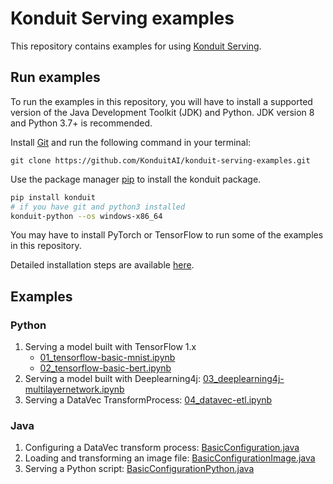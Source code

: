 # Konduit Serving examples

This repository contains examples for using [Konduit Serving](https://serving.oss.konduit.ai).

## Run examples

To run the examples in this repository, you will have to install a supported version of the Java Development Toolkit (JDK) and Python. JDK version 8 and Python 3.7+ is recommended. 

Install [Git](https://git-scm.com/) and run the following command in your terminal:

```
git clone https://github.com/KonduitAI/konduit-serving-examples.git
```

Use the package manager [pip](https://pip.pypa.io/en/stable/) to install the konduit package. 

```bash
pip install konduit
# if you have git and python3 installed
konduit-python --os windows-x86_64
```

You may have to install PyTorch or TensorFlow to run some of the examples in this repository.  

Detailed installation steps are available [here](https://serving.oss.konduit.ai/installation). 


## Examples

### Python
1. Serving a model built with TensorFlow 1.x
    - [01_tensorflow-basic-mnist.ipynb](notebooks/01_tensorflow-basic-mnist.ipynb)
    - [02_tensorflow-basic-bert.ipynb](notebooks/02_tensorflow-basic-bert.ipynb)
2. Serving a model built with Deeplearning4j: [03_deeplearning4j-multilayernetwork.ipynb](notebooks/03_deeplearning4j-multilayernetwork.ipynb)
2. Serving a DataVec TransformProcess: [04_datavec-etl.ipynb](notebooks/04_datavec-etl.ipynb)

### Java 
1. Configuring a DataVec transform process: [BasicConfiguration.java](java/src/main/java/ai/konduit/serving/examples/basic/BasicConfiguration.java)
2. Loading and transforming an image file: [BasicConfigurationImage.java](java/src/main/java/ai/konduit/serving/examples/basic/BasicConfigurationImage.java)
2. Serving a Python script: [BasicConfigurationPython.java](java/src/main/java/ai/konduit/serving/examples/basic/BasicConfigurationPython.java)
